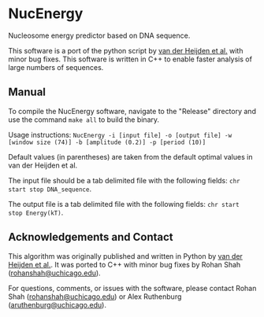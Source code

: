 # NucEnergy

Nucleosome energy predictor based on DNA sequence.

This software is a port of the python script by [van der Heijden et al.](https://www.pnas.org/content/109/38/E2514/1) with minor bug fixes. This software is written in C++ to enable faster analysis of large numbers of sequences.

## Manual

To compile the NucEnergy software, navigate to the "Release" directory and use the command `make all` to build the binary.

Usage instructions: `NucEnergy -i [input file] -o [output file] -w [window size (74)] -b [amplitude (0.2)] -p [period (10)]`

Default values (in parentheses) are taken from the default optimal values in van der Heijden et al.

The input file should be a tab delimited file with the following fields: `chr start stop DNA_sequence`.

The output file is a tab delimited file with the following fields: `chr start stop Energy(kT)`.

## Acknowledgements and Contact

This algorithm was originally published and written in Python by [van der Heijden et al.](https://www.pnas.org/content/109/38/E2514/1). It was ported to C++ with minor bug fixes by Rohan Shah (rohanshah@uchicago.edu).

For questions, comments, or issues with the software, please contact Rohan Shah (rohanshah@uchicago.edu) or Alex Ruthenburg (aruthenburg@uchicago.edu).
